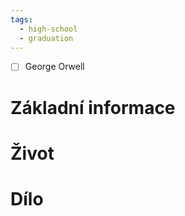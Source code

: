 ```yaml
---
tags:
  - high-school
  - graduation
---
```

- [ ] George Orwell
# Základní informace
# Život
# Dílo